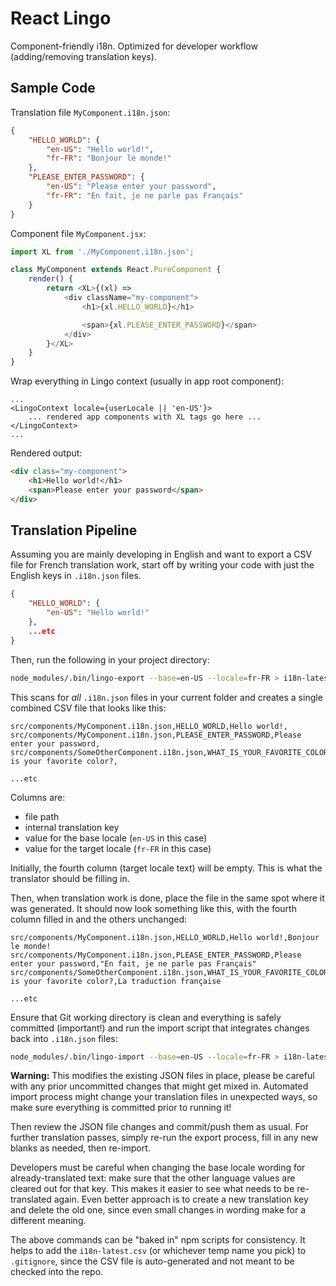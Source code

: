 # React Lingo

Component-friendly i18n. Optimized for developer workflow (adding/removing translation keys).

## Sample Code

Translation file `MyComponent.i18n.json`:

```json
{
    "HELLO_WORLD": {
        "en-US": "Hello world!",
        "fr-FR": "Bonjour le monde!"
    },
    "PLEASE_ENTER_PASSWORD": {
        "en-US": "Please enter your password",
        "fr-FR": "En fait, je ne parle pas Français"
    }
}
```

Component file `MyComponent.jsx`:

```js
import XL from './MyComponent.i18n.json';

class MyComponent extends React.PureComponent {
    render() {
        return <XL>{(xl) =>
            <div className="my-component">
                <h1>{xl.HELLO_WORLD}</h1>

                <span>{xl.PLEASE_ENTER_PASSWORD}</span>
            </div>
        }</XL>
    }
}
```

Wrap everything in Lingo context (usually in app root component):

```
...
<LingoContext locale={userLocale || 'en-US'}>
    ... rendered app components with XL tags go here ...
</LingoContext>
...
```

Rendered output:

```html
<div class="my-component">
    <h1>Hello world!</h1>
    <span>Please enter your password</span>
</div>
```

## Translation Pipeline

Assuming you are mainly developing in English and want to export a CSV file for French translation work, start off by writing your code with just the English keys in `.i18n.json` files.

```json
{
    "HELLO_WORLD": {
        "en-US": "Hello world!"
    },
    ...etc
}
```

Then, run the following in your project directory:

```sh
node_modules/.bin/lingo-export --base=en-US --locale=fr-FR > i18n-latest.csv
```

This scans for *all* `.i18n.json` files in your current folder and creates a single combined CSV file that looks like this:

```
src/components/MyComponent.i18n.json,HELLO_WORLD,Hello world!,
src/components/MyComponent.i18n.json,PLEASE_ENTER_PASSWORD,Please enter your password,
src/components/SomeOtherComponent.i18n.json,WHAT_IS_YOUR_FAVORITE_COLOR,What is your favorite color?,

...etc
```

Columns are:

- file path
- internal translation key
- value for the base locale (`en-US` in this case)
- value for the target locale (`fr-FR` in this case)

Initially, the fourth column (target locale text) will be empty. This is what the translator should be filling in.

Then, when translation work is done, place the file in the same spot where it was generated. It should now look something like this, with the fourth column filled in and the others unchanged:

```
src/components/MyComponent.i18n.json,HELLO_WORLD,Hello world!,Bonjour le monde!
src/components/MyComponent.i18n.json,PLEASE_ENTER_PASSWORD,Please enter your password,"En fait, je ne parle pas Français"
src/components/SomeOtherComponent.i18n.json,WHAT_IS_YOUR_FAVORITE_COLOR,What is your favorite color?,La traduction française

...etc
```

Ensure that Git working directory is clean and everything is safely committed (important!) and run the import script that integrates changes back into `.i18n.json` files:

```sh
node_modules/.bin/lingo-import --base=en-US --locale=fr-FR > i18n-latest.csv
```

**Warning:** This modifies the existing JSON files in place, please be careful with any prior uncommitted changes that might get mixed in. Automated import process might change your translation files in unexpected ways, so make sure everything is committed prior to running it!

Then review the JSON file changes and commit/push them as usual. For further translation passes, simply re-run the export process, fill in any new blanks as needed, then re-import.

Developers must be careful when changing the base locale wording for already-translated text: make sure that the other language values are cleared out for that key. This makes it easier to see what needs to be re-translated again. Even better approach is to create a new translation key and delete the old one, since even small changes in wording make for a different meaning.

The above commands can be "baked in" npm scripts for consistency. It helps to add the `i18n-latest.csv` (or whichever temp name you pick) to `.gitignore`, since the CSV file is auto-generated and not meant to be checked into the repo.
